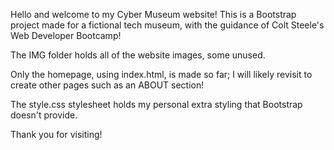 Hello and welcome to my Cyber Museum website! This is a Bootstrap project made for a fictional tech museum, with the guidance of Colt Steele's Web Developer Bootcamp! 

The IMG folder holds all of the website images, some unused. 

Only the homepage, using index.html, is made so far; I will likely revisit to create other pages such as an ABOUT section!

The style.css stylesheet holds my personal extra styling that Bootstrap doesn't provide. 

Thank you for visiting!

